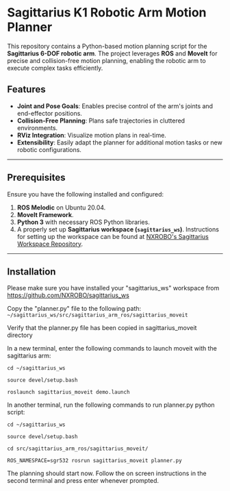 # **Sagittarius K1 Robotic Arm Motion Planner**

This repository contains a Python-based motion planning script for the **Sagittarius 6-DOF robotic arm**. The project leverages **ROS** and **MoveIt** for precise and collision-free motion planning, enabling the robotic arm to execute complex tasks efficiently.

## **Features**
- **Joint and Pose Goals**: Enables precise control of the arm's joints and end-effector positions.
- **Collision-Free Planning**: Plans safe trajectories in cluttered environments.
- **RViz Integration**: Visualize motion plans in real-time.
- **Extensibility**: Easily adapt the planner for additional motion tasks or new robotic configurations.

---

## **Prerequisites**

Ensure you have the following installed and configured:
1. **ROS Melodic** on Ubuntu 20.04.
2. **MoveIt Framework**.
3. **Python 3** with necessary ROS Python libraries.
4. A properly set up **Sagittarius workspace (`sagittarius_ws`)**. Instructions for setting up the workspace can be found at [NXROBO's Sagittarius Workspace Repository](https://github.com/NXROBO/sagittarius_ws).

---

## **Installation**

Please make sure you have installed your "sagittarius_ws" workspace from https://github.com/NXROBO/sagittarius_ws

Copy the "planner.py" file to the following path: ```~/sagittarius_ws/src/sagittarius_arm_ros/sagittarius_moveit```

Verify that the planner.py file has been copied in sagittarius_moveit directory



In a new terminal, enter the following commands to launch moveit with the sagittarius arm: 

```
cd ~/sagittarius_ws

source devel/setup.bash

roslaunch sagittarius_moveit demo.launch
```


In another terminal, run the following commands to run planner.py python script:
```
cd ~/sagittarius_ws

source devel/setup.bash

cd src/sagittarius_arm_ros/sagittarius_moveit/

ROS_NAMESPACE=sgr532 rosrun sagittarius_moveit planner.py
```


The planning should start now. Follow the on screen instructions in the second terminal and press enter whenever prompted.
